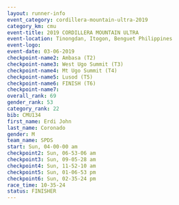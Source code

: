 ```yaml
---
layout: runner-info 
event_category: cordillera-mountain-ultra-2019 
category_km: cmu 
event-title: 2019 CORDILLERA MOUNTAIN ULTRA 
event-location: Tinongdan, Itogon, Benguet Philippines 
event-logo: 
event-date: 03-06-2019 
checkpoint-name2: Ambasa (T2) 
checkpoint-name3: West Ugo Summit (T3) 
checkpoint-name4: Mt Ugo Summit (T4) 
checkpoint-name5: Lusod (T5) 
checkpoint-name6: FINISH (T6) 
checkpoint-name7: 
overall_rank: 69
gender_rank: 53
category_rank: 22
bib: CMU134
first_name: Erdi John
last_name: Coronado
gender: M
team_name: SPDS
start: Sun, 04-00-00 am
checkpoint2: Sun, 06-53-06 am
checkpoint3: Sun, 09-05-28 am
checkpoint4: Sun, 11-52-10 am
checkpoint5: Sun, 01-06-53 pm
checkpoint6: Sun, 02-35-24 pm
race_time: 10-35-24
status: FINISHER
---
```

